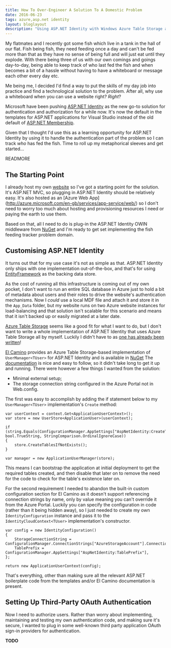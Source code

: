 ```yaml
---
title: How To Over-Engineer A Solution To A Domestic Problem
date: 2016-06-23
tags: azure,asp.net identity
layout: bloglayout
description: "Using ASP.NET Identity with Windows Azure Table Storage and Twitter to help feed your fish."
---
```


My flatmates and I recently got some fish which live in a tank in the hall of our flat. Fish being fish, they need feeding once a day and can't be fed more than that as they have no sense of being full and will just eat until they explode. With there being three of us with our own comings and goings day-to-day, being able to keep track of who last fed the fish and when becomes a bit of a hassle without having to have a whiteboard or message each other every day etc.

Me being me, I decided I'd find a way to put the skills of my day job into practice and find a technological solution to the problem. After all, why use a whiteboard when you can use a website right? *Right*?

Microsoft have been pushing [ASP.NET Identity](http://www.asp.net/identity/overview/getting-started/introduction-to-aspnet-identity) as the new go-to solution for authentication and authorization for a while now. It's now the default in the templates for ASP.NET applications for Visual Studio instead of the old default of [ASP.NET Membership](https://msdn.microsoft.com/en-us/library/yh26yfzy(v=vs.140).aspx).

Given that I thought I'd use this as a learning opportunity for ASP.NET Identity by using it to handle the authentication part of the problem so I can track *who* has fed the fish. Time to roll up my metaphorical sleeves and get started...

READMORE

## The Starting Point

I already host my own [website](https://martincostello.com/) so I've got a starting point for the solution. It's ASP.NET MVC, so plugging in ASP.NET Identity should be relatively easy. It's also hosted as an [Azure Web App]
(http://azure.microsoft.com/en-gb/services/app-service/web/) so I don't need to worry too much about hosting and provisioning resources I need or paying the earth to use them.

Based on that, all I need to do is plug-in the ASP.NET Identity OWIN middleware from [NuGet](https://www.nuget.org/packages/Microsoft.AspNet.Identity.Owin/) and I'm ready to get set implementing the fish feeding tracker problem domain.

## Customising ASP.NET Identity

It turns out that for my use case it's not as simple as that. ASP.NET Identity only ships with one implementation out-of-the-box, and that's for using [EntityFramework](https://msdn.microsoft.com/en-us/data/ef.aspx?f=255&MSPPError=-2147217396) as the backing data store.

As the cost of running all this infrastructure is coming out of my own pocket, I don't want to run an entire SQL database in Azure just to hold a bit of metadata about users and their roles to drive the website's authentication mechanisms.  Now I *could* use a local MDF file and attach it and store it in the ```App_Data``` folder, but my website runs on two Azure website instances for load-balancing and that solution isn't scalable for this scenario and means that it isn't backed up or easily migrated at a later date.

[Azure Table Storage](https://azure.microsoft.com/en-gb/documentation/articles/storage-dotnet-how-to-use-tables/) seems like a good fit for what I want to do, but I don't want to write a whole implementation of ASP.NET Identity that uses Azure Table Storage all by myself. Luckily I didn't have to as [one has already been written](https://identityazuretable.codeplex.com/)!

[El Camino](https://identityazuretable.codeplex.com/) provides an Azure Table Storage-based implementation of ```UserManager<TUser>``` for ASP.NET Identity and is available in [NuGet](https://www.nuget.org/packages/ElCamino.AspNet.Identity.AzureTable/) The [documentation](https://identityazuretable.codeplex.com/wikipage?title=Sample%20Mvc) is nice and easy to follow, so it didn't take long to get it up and running. There were however a few things I wanted from the solution:

 * Minimal external setup;
 * The storage connection string configured in the Azure Portal not in Web.config.

The first was easy to accomplish by adding the if statement below to my ```UserManager<TUser>``` implementation's ```Create``` method:

```
var userContext = context.Get<ApplicationUserContext>();
var store = new UserStore<ApplicationUser>(userContext);

if (string.Equals(ConfigurationManager.AppSettings["AspNetIdentity:CreateTables"], bool.TrueString, StringComparison.OrdinalIgnoreCase))
{
    store.CreateTablesIfNotExists();
}

var manager = new ApplicationUserManager(store);
```

This means I can bootstrap the application at initial deployment to get the required tables created, and then disable that later on to remove the need for the code to check for the table's existence later on.

For the second requirement I needed to abandon the built-in custom configuration section for El Camino as it doesn't support referencing connection strings by name, only by value meaning you can't override it from the Azure Portal. Luckily you can specify the configuration in code (rather than it being hidden away), so I just needed to create my own ```IdentityConfiguration``` instance and pass it to the ```IdentityCloudContext<TUser>``` implementation's constructor.

```
var config = new IdentityConfiguration()
{
    StorageConnectionString = ConfigurationManager.ConnectionStrings["AzureStorageAccount"].ConnectionString,
    TablePrefix = ConfigurationManager.AppSettings["AspNetIdentity:TablePrefix"],
};

return new ApplicationUserContext(config);
```

That's everything, other than making sure all the relevant ASP.NET boilerplate code from the templates and/or El Camino documentation is present.

## Setting Up Third-Party OAuth Authentication

Now I need to authorize users. Rather than worry about implementing, maintaining and testing my own authentication code, and making sure it's secure, I wanted to plug in some well-known third party application OAuth sign-in providers for authentication.

**TODO**
 
<!--
Not wanting to run my own authentication and authorization service - so using third party OAuth instead.
Securing the page with roles.
Creating apps for Microsoft and Google Authentication.
Setting up IIS/Visual Studio for local development with Google/MS Auth.
Creating Twitter app for Twitter Authentication and how it doesn't allow you to get email addresses.
Creating Twitter app for the dish to tweet as gamification to incentivise feeding.
Integrating ASP.NET Identity.
Plugging in El-Camino NuGet package (https://identityazuretable.codeplex.com/) to use Azure Table Storage instead of EntityFramework.
Integrating the Twitter API for tweeting, including difficulty of integrating OAuth, including reference to excellent docs on Twitter dev site and creating a unit test from the docs.
Using scopes, claims and roles to secure write access and get data to allow secure registration.
Storing the metadata about when the fish were fed and cleaned and by who in Azure Blob Storage as JSON.
Pitfall of assuming users fill in their profiles (e.g. Andrew with no first name meaning I displayed his email).
Lessons learned.
Summary/conclusion.
Code examples where appropriate.
-->
